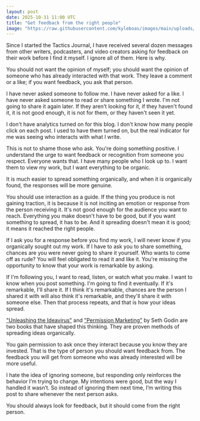 ```yaml
---
layout: post
date: 2025-10-31 11:00 UTC
title: "Get feedback from the right people"
image: "https://raw.githubusercontent.com/kyleboas/images/main/uploads/2025/10/30/Image-30Oct2025_18:58:38.png"
---
```


Since I started the Tactics Journal, I have received several dozen messages from other writers, podcasters, and video creators asking for feedback on their work before I find it myself. I ignore all of them. Here is why.

<!---more--->

You should not want the opinion of myself; you should want the opinion of someone who has already interacted with that work. They leave a comment or a like; if you want feedback, you ask that person.

I have never asked someone to follow me. I have never asked for a like. I have never asked someone to read or share something I wrote. I'm not going to share it again later. If they aren't looking for it, if they haven't found it, it is not good enough, it is not for them, or they haven't seen it yet.

I don't have analytics turned on for this blog. I don't know how many people click on each post. I used to have them turned on, but the real indicator for me was seeing who interacts with what I write.

This is not to shame those who ask. You're doing something positive. I understand the urge to want feedback or recognition from someone you respect. Everyone wants that. I have many people who I look up to. I want them to view my work, but I want everything to be organic.

It is much easier to spread something organically, and when it is organically found, the responses will be more genuine.

You should use interaction as a guide. If the thing you produce is not gaining traction, it is because it is not inciting an emotion or response from the person receiving it. It's not good enough for the audience you want to reach. Everything you make doesn't have to be good, but if you want something to spread, it has to be. And it spreading doesn't mean it is good; it means it reached the right people.

If I ask you for a response before you find my work, I will never know if you organically sought out my work. If I have to ask you to share something, chances are you were never going to share it yourself. Who wants to come off as rude? You will feel obligated to read it and like it. You're missing the opportunity to know that your work is remarkable by asking.

If I'm following you, I want to read, listen, or watch what you make. I want to know when you post something. I'm going to find it eventually. If it's remarkable, I'll share it. If I think it's remarkable, chances are the person I shared it with will also think it's remarkable, and they'll share it with someone else. Then that process repeats, and that is how your ideas spread.

["Unleashing the Ideavirus"](https://www.amazon.com/Unleashing-Ideavirus-Marketing-Epidemics-Customers-ebook/dp/B0042XA3A8) and ["Permission Marketing"](https://www.amazon.com/Permission-Marketing-Turning-Strangers-Customers/dp/0684856360) by Seth Godin are two books that have shaped this thinking. They are proven methods of spreading ideas organically.

You gain permission to ask once they interact because you know they are invested. That is the type of person you should want feedback from. The feedback you will get from someone who was already interested will be more useful.

I hate the idea of ignoring someone, but responding only reinforces the behavior I’m trying to change. My intentions were good, but the way I handled it wasn’t. So instead of ignoring them next time, I’m writing this post to share whenever the next person asks.

You should always look for feedback, but it should come from the right person.